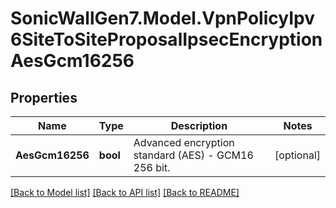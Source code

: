 # SonicWallGen7.Model.VpnPolicyIpv6SiteToSiteProposalIpsecEncryptionAesGcm16256

## Properties

Name | Type | Description | Notes
------------ | ------------- | ------------- | -------------
**AesGcm16256** | **bool** | Advanced encryption standard (AES) - GCM16 256 bit. | [optional] 

[[Back to Model list]](../README.md#documentation-for-models) [[Back to API list]](../README.md#documentation-for-api-endpoints) [[Back to README]](../README.md)

